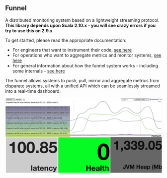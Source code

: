## Funnel

A distributed monitoring system based on a lightweight streaming protocol. **This library depends upon Scala 2.10.x - you will see crazy errors if you try to use this on 2.9.x**

To get started, please read the appropriate documentation:

* For engineers that want to instrument their code, [see here](docs/quickstart-dev.markdown)
* For operations who want to aggregate metrics and monitor systems, [see here](docs/quickstart-ops.markdown)
* For general information about how the funnel system works - including some internals - [see here](docs/manual.markdown)

The funnel allows systems to push, pull, mirror and aggregate metrics from disparate systems, all with a unified API which can be seamlessly streamed into a real-time dashboard:

![image](docs/img/riemann-dash.png)

